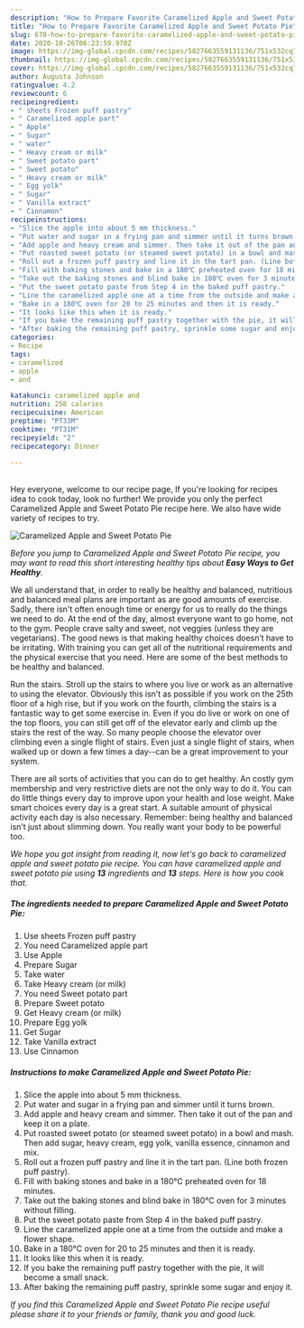 ```yaml
---
description: "How to Prepare Favorite Caramelized Apple and Sweet Potato Pie"
title: "How to Prepare Favorite Caramelized Apple and Sweet Potato Pie"
slug: 670-how-to-prepare-favorite-caramelized-apple-and-sweet-potato-pie
date: 2020-10-26T06:23:59.970Z
image: https://img-global.cpcdn.com/recipes/5827663559131136/751x532cq70/caramelized-apple-and-sweet-potato-pie-recipe-main-photo.jpg
thumbnail: https://img-global.cpcdn.com/recipes/5827663559131136/751x532cq70/caramelized-apple-and-sweet-potato-pie-recipe-main-photo.jpg
cover: https://img-global.cpcdn.com/recipes/5827663559131136/751x532cq70/caramelized-apple-and-sweet-potato-pie-recipe-main-photo.jpg
author: Augusta Johnson
ratingvalue: 4.2
reviewcount: 6
recipeingredient:
- " sheets Frozen puff pastry"
- " Caramelized apple part"
- " Apple"
- " Sugar"
- " water"
- " Heavy cream or milk"
- " Sweet potato part"
- " Sweet potato"
- " Heavy cream or milk"
- " Egg yolk"
- " Sugar"
- " Vanilla extract"
- " Cinnamon"
recipeinstructions:
- "Slice the apple into about 5 mm thickness."
- "Put water and sugar in a frying pan and simmer until it turns brown."
- "Add apple and heavy cream and simmer. Then take it out of the pan and keep it on a plate."
- "Put roasted sweet potato (or steamed sweet potato) in a bowl and mash. Then add sugar, heavy cream, egg yolk, vanilla essence, cinnamon and mix."
- "Roll out a frozen puff pastry and line it in the tart pan. (Line both frozen puff pastry)."
- "Fill with baking stones and bake in a 180℃ preheated oven for 18 minutes."
- "Take out the baking stones and blind bake in 180℃ oven for 3 minutes without filling."
- "Put the sweet potato paste from Step 4 in the baked puff pastry."
- "Line the caramelized apple one at a time from the outside and make a flower shape."
- "Bake in a 180℃ oven for 20 to 25 minutes and then it is ready."
- "It looks like this when it is ready."
- "If you bake the remaining puff pastry together with the pie, it will become a small snack."
- "After baking the remaining puff pastry, sprinkle some sugar and enjoy it."
categories:
- Recipe
tags:
- caramelized
- apple
- and

katakunci: caramelized apple and 
nutrition: 258 calories
recipecuisine: American
preptime: "PT33M"
cooktime: "PT31M"
recipeyield: "2"
recipecategory: Dinner

---
```

<br>
Hey everyone, welcome to our recipe page, If you're looking for recipes idea to cook today, look no further! We provide you only the perfect Caramelized Apple and Sweet Potato Pie recipe here. We also have wide variety of recipes to try.
<br>


![Caramelized Apple and Sweet Potato Pie](https://img-global.cpcdn.com/recipes/5827663559131136/751x532cq70/caramelized-apple-and-sweet-potato-pie-recipe-main-photo.jpg)

<i>Before you jump to Caramelized Apple and Sweet Potato Pie recipe, you may want to read this short interesting healthy tips about <strong>Easy Ways to Get Healthy</strong>.</i>

We all understand that, in order to really be healthy and balanced, nutritious and balanced meal plans are important as are good amounts of exercise. Sadly, there isn't often enough time or energy for us to really do the things we need to do. At the end of the day, almost everyone want to go home, not to the gym. People crave salty and sweet, not veggies (unless they are vegetarians). The good news is that making healthy choices doesn’t have to be irritating. With training you can get all of the nutritional requirements and the physical exercise that you need. Here are some of the best methods to be healthy and balanced.

Run the stairs. Stroll up the stairs to where you live or work as an alternative to using the elevator. Obviously this isn’t as possible if you work on the 25th floor of a high rise, but if you work on the fourth, climbing the stairs is a fantastic way to get some exercise in. Even if you do live or work on one of the top floors, you can still get off of the elevator early and climb up the stairs the rest of the way. So many people choose the elevator over climbing even a single flight of stairs. Even just a single flight of stairs, when walked up or down a few times a day--can be a great improvement to your system. 

There are all sorts of activities that you can do to get healthy. An costly gym membership and very restrictive diets are not the only way to do it. You can do little things every day to improve upon your health and lose weight. Make smart choices every day is a great start. A suitable amount of physical activity each day is also necessary. Remember: being healthy and balanced isn’t just about slimming down. You really want your body to be powerful too. 


<i>We hope you got insight from reading it, now let's go back to caramelized apple and sweet potato pie recipe. You can have caramelized apple and sweet potato pie using <strong>13</strong> ingredients and <strong>13</strong> steps. Here is how you cook that.
</i>

##### The ingredients needed to prepare Caramelized Apple and Sweet Potato Pie:

1. Use  sheets Frozen puff pastry
1. You need  Caramelized apple part
1. Use  Apple
1. Prepare  Sugar
1. Take  water
1. Take  Heavy cream (or milk)
1. You need  Sweet potato part
1. Prepare  Sweet potato
1. Get  Heavy cream (or milk)
1. Prepare  Egg yolk
1. Get  Sugar
1. Take  Vanilla extract
1. Use  Cinnamon


##### Instructions to make Caramelized Apple and Sweet Potato Pie:

1. Slice the apple into about 5 mm thickness.
1. Put water and sugar in a frying pan and simmer until it turns brown.
1. Add apple and heavy cream and simmer. Then take it out of the pan and keep it on a plate.
1. Put roasted sweet potato (or steamed sweet potato) in a bowl and mash. Then add sugar, heavy cream, egg yolk, vanilla essence, cinnamon and mix.
1. Roll out a frozen puff pastry and line it in the tart pan. (Line both frozen puff pastry).
1. Fill with baking stones and bake in a 180℃ preheated oven for 18 minutes.
1. Take out the baking stones and blind bake in 180℃ oven for 3 minutes without filling.
1. Put the sweet potato paste from Step 4 in the baked puff pastry.
1. Line the caramelized apple one at a time from the outside and make a flower shape.
1. Bake in a 180℃ oven for 20 to 25 minutes and then it is ready.
1. It looks like this when it is ready.
1. If you bake the remaining puff pastry together with the pie, it will become a small snack.
1. After baking the remaining puff pastry, sprinkle some sugar and enjoy it.


<i>If you find this Caramelized Apple and Sweet Potato Pie recipe useful please share it to your friends or family, thank you and good luck.</i>
